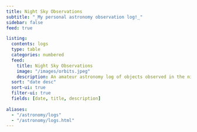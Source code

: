 ```yaml
---
title: Night Sky Observations
subtitle: "_My personal astronomy observation log!_"
sidebar: false
feed: true

listing:
  contents: logs
  type: table
  categories: numbered
  feed:
    title: Night Sky Observations
    image: "/images/orbits.jpeg"
    description: An amateur astronomy log of objects observed in the night sky.
  sort: "date desc"
  sort-ui: true
  filter-ui: true
  fields: [date, title, description]
  
aliases:
  - "/astronomy/logs"
  - "/astronomy/logs.html"
---
```

